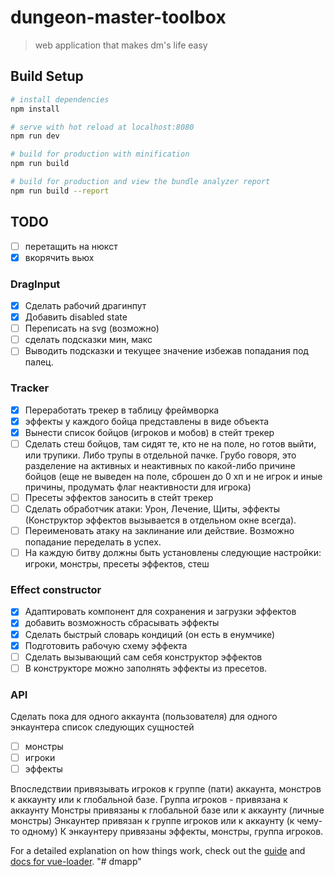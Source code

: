 # dungeon-master-toolbox

> web application that makes dm's life easy

## Build Setup

```bash
# install dependencies
npm install

# serve with hot reload at localhost:8080
npm run dev

# build for production with minification
npm run build

# build for production and view the bundle analyzer report
npm run build --report
```

## TODO

* [ ] перетащить на нюкст
* [x] вкорячить вьюх

### DragInput

* [x] Сделать рабочий драгинпут
* [x] Добавить disabled state
* [ ] Переписать на svg (возможно)
* [ ] сделать подсказки мин, макс
* [ ] Выводить подсказки и текущее значение избежав попадания под палец.

### Tracker

* [x] Переработать трекер в таблицу фреймворка
* [x] эффекты у каждого бойца представлены в виде объекта
* [x] Вынести список бойцов (игроков и мобов) в стейт трекер
* [ ] Сделать стеш бойцов, там сидят те, кто не на поле, но готов выйти, или трупики. Либо трупы в отдельной пачке. Грубо говоря, это разделение на активных и неактивных по какой-либо причине бойцов (еще не выведен на поле, сброшен до 0 хп и не игрок и иные причины, продумать флаг неактивности для игрока)
* [ ] Пресеты эффектов заносить в стейт трекер
* [ ] Сделать обработчик атаки: Урон, Лечение, Щиты, эффекты (Конструктор эффектов вызывается в отдельном окне всегда).
* [ ] Переименовать атаку на заклинание или действие. Возможно попадание переделать в успех.
* [ ] На каждую битву должны быть установлены следующие настройки: игроки, монстры, пресеты эффектов, стеш

### Effect constructor

* [x] Адаптировать компонент для сохранения и загрузки эффектов
* [x] добавить возможность сбрасывать эффекты
* [x] Сделать быстрый словарь кондиций (он есть в енумчике)
* [x] Подготовить рабочую схему эффекта
* [ ] Сделать вызывающий сам себя конструктор эффектов
* [ ] В конструкторе можно заполнять эффекты из пресетов.

### API

Сделать пока для одного аккаунта (пользователя) для одного энкаунтера список следующих сущностей

* [ ] монстры
* [ ] игроки
* [ ] эффекты

Впоследствии привязывать игроков к группе (пати) аккаунта, монстров к аккаунту или к глобальной базе.
Группа игроков - привязана к аккаунту
Монстры привязаны к глобальной базе или к аккаунту (личные монстры)
Энкаунтер привязан к группе игроков или к аккаунту (к чему-то одному)
К энкаунтеру привязаны эффекты, монстры, группа игроков.

For a detailed explanation on how things work, check out the [guide](http://vuejs-templates.github.io/webpack/) and [docs for vue-loader](http://vuejs.github.io/vue-loader).
"# dmapp"
